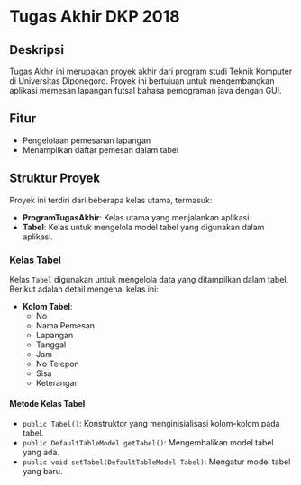# Tugas Akhir DKP 2018

## Deskripsi

Tugas Akhir ini merupakan proyek akhir dari program studi Teknik Komputer di Universitas Diponegoro. Proyek ini bertujuan untuk mengembangkan aplikasi memesan lapangan futsal bahasa pemograman java dengan GUI.

## Fitur

- Pengelolaan pemesanan lapangan
- Menampilkan daftar pemesan dalam tabel

## Struktur Proyek

Proyek ini terdiri dari beberapa kelas utama, termasuk:

- **ProgramTugasAkhir**: Kelas utama yang menjalankan aplikasi.
- **Tabel**: Kelas untuk mengelola model tabel yang digunakan dalam aplikasi.

### Kelas Tabel

Kelas `Tabel` digunakan untuk mengelola data yang ditampilkan dalam tabel. Berikut adalah detail mengenai kelas ini:

- **Kolom Tabel**:
  - No
  - Nama Pemesan
  - Lapangan
  - Tanggal
  - Jam
  - No Telepon
  - Sisa
  - Keterangan

#### Metode Kelas Tabel

- `public Tabel()`: Konstruktor yang menginisialisasi kolom-kolom pada tabel.
- `public DefaultTableModel getTabel()`: Mengembalikan model tabel yang ada.
- `public void setTabel(DefaultTableModel Tabel)`: Mengatur model tabel yang baru.

  

